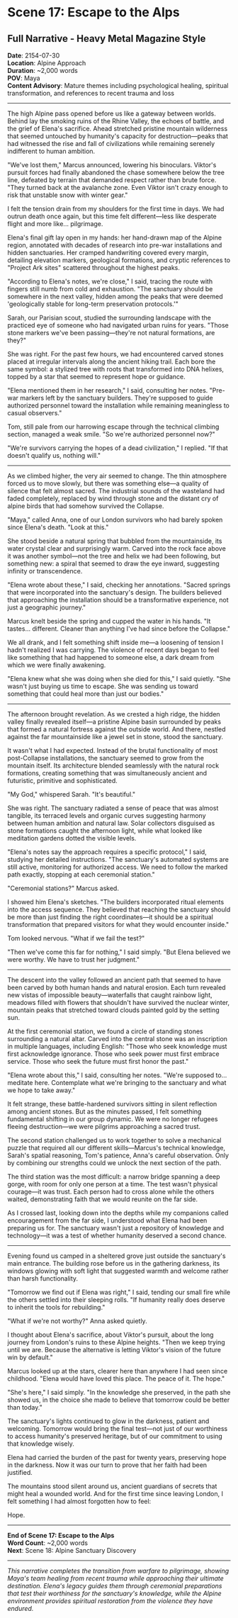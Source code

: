 # Scene 17: Escape to the Alps
## Full Narrative - Heavy Metal Magazine Style

**Date**: 2154-07-30  
**Location**: Alpine Approach  
**Duration**: ~2,000 words  
**POV**: Maya  
**Content Advisory**: Mature themes including psychological healing, spiritual transformation, and references to recent trauma and loss  

---

The high Alpine pass opened before us like a gateway between worlds. Behind lay the smoking ruins of the Rhine Valley, the echoes of battle, and the grief of Elena's sacrifice. Ahead stretched pristine mountain wilderness that seemed untouched by humanity's capacity for destruction—peaks that had witnessed the rise and fall of civilizations while remaining serenely indifferent to human ambition.

"We've lost them," Marcus announced, lowering his binoculars. Viktor's pursuit forces had finally abandoned the chase somewhere below the tree line, defeated by terrain that demanded respect rather than brute force. "They turned back at the avalanche zone. Even Viktor isn't crazy enough to risk that unstable snow with winter gear."

I felt the tension drain from my shoulders for the first time in days. We had outrun death once again, but this time felt different—less like desperate flight and more like... pilgrimage.

Elena's final gift lay open in my hands: her hand-drawn map of the Alpine region, annotated with decades of research into pre-war installations and hidden sanctuaries. Her cramped handwriting covered every margin, detailing elevation markers, geological formations, and cryptic references to "Project Ark sites" scattered throughout the highest peaks.

"According to Elena's notes, we're close," I said, tracing the route with fingers still numb from cold and exhaustion. "The sanctuary should be somewhere in the next valley, hidden among the peaks that were deemed 'geologically stable for long-term preservation protocols.'"

Sarah, our Parisian scout, studied the surrounding landscape with the practiced eye of someone who had navigated urban ruins for years. "Those stone markers we've been passing—they're not natural formations, are they?"

She was right. For the past few hours, we had encountered carved stones placed at irregular intervals along the ancient hiking trail. Each bore the same symbol: a stylized tree with roots that transformed into DNA helixes, topped by a star that seemed to represent hope or guidance.

"Elena mentioned them in her research," I said, consulting her notes. "Pre-war markers left by the sanctuary builders. They're supposed to guide authorized personnel toward the installation while remaining meaningless to casual observers."

Tom, still pale from our harrowing escape through the technical climbing section, managed a weak smile. "So we're authorized personnel now?"

"We're survivors carrying the hopes of a dead civilization," I replied. "If that doesn't qualify us, nothing will."

---

As we climbed higher, the very air seemed to change. The thin atmosphere forced us to move slowly, but there was something else—a quality of silence that felt almost sacred. The industrial sounds of the wasteland had faded completely, replaced by wind through stone and the distant cry of alpine birds that had somehow survived the Collapse.

"Maya," called Anna, one of our London survivors who had barely spoken since Elena's death. "Look at this."

She stood beside a natural spring that bubbled from the mountainside, its water crystal clear and surprisingly warm. Carved into the rock face above it was another symbol—not the tree and helix we had been following, but something new: a spiral that seemed to draw the eye inward, suggesting infinity or transcendence.

"Elena wrote about these," I said, checking her annotations. "Sacred springs that were incorporated into the sanctuary's design. The builders believed that approaching the installation should be a transformative experience, not just a geographic journey."

Marcus knelt beside the spring and cupped the water in his hands. "It tastes... different. Cleaner than anything I've had since before the Collapse."

We all drank, and I felt something shift inside me—a loosening of tension I hadn't realized I was carrying. The violence of recent days began to feel like something that had happened to someone else, a dark dream from which we were finally awakening.

"Elena knew what she was doing when she died for this," I said quietly. "She wasn't just buying us time to escape. She was sending us toward something that could heal more than just our bodies."

---

The afternoon brought revelation. As we crested a high ridge, the hidden valley finally revealed itself—a pristine Alpine basin surrounded by peaks that formed a natural fortress against the outside world. And there, nestled against the far mountainside like a jewel set in stone, stood the sanctuary.

It wasn't what I had expected. Instead of the brutal functionality of most post-Collapse installations, the sanctuary seemed to grow from the mountain itself. Its architecture blended seamlessly with the natural rock formations, creating something that was simultaneously ancient and futuristic, primitive and sophisticated.

"My God," whispered Sarah. "It's beautiful."

She was right. The sanctuary radiated a sense of peace that was almost tangible, its terraced levels and organic curves suggesting harmony between human ambition and natural law. Solar collectors disguised as stone formations caught the afternoon light, while what looked like meditation gardens dotted the visible levels.

"Elena's notes say the approach requires a specific protocol," I said, studying her detailed instructions. "The sanctuary's automated systems are still active, monitoring for authorized access. We need to follow the marked path exactly, stopping at each ceremonial station."

"Ceremonial stations?" Marcus asked.

I showed him Elena's sketches. "The builders incorporated ritual elements into the access sequence. They believed that reaching the sanctuary should be more than just finding the right coordinates—it should be a spiritual transformation that prepared visitors for what they would encounter inside."

Tom looked nervous. "What if we fail the test?"

"Then we've come this far for nothing," I said simply. "But Elena believed we were worthy. We have to trust her judgment."

---

The descent into the valley followed an ancient path that seemed to have been carved by both human hands and natural erosion. Each turn revealed new vistas of impossible beauty—waterfalls that caught rainbow light, meadows filled with flowers that shouldn't have survived the nuclear winter, mountain peaks that stretched toward clouds painted gold by the setting sun.

At the first ceremonial station, we found a circle of standing stones surrounding a natural altar. Carved into the central stone was an inscription in multiple languages, including English: "Those who seek knowledge must first acknowledge ignorance. Those who seek power must first embrace service. Those who seek the future must first honor the past."

"Elena wrote about this," I said, consulting her notes. "We're supposed to... meditate here. Contemplate what we're bringing to the sanctuary and what we hope to take away."

It felt strange, these battle-hardened survivors sitting in silent reflection among ancient stones. But as the minutes passed, I felt something fundamental shifting in our group dynamic. We were no longer refugees fleeing destruction—we were pilgrims approaching a sacred trust.

The second station challenged us to work together to solve a mechanical puzzle that required all our different skills—Marcus's technical knowledge, Sarah's spatial reasoning, Tom's patience, Anna's careful observation. Only by combining our strengths could we unlock the next section of the path.

The third station was the most difficult: a narrow bridge spanning a deep gorge, with room for only one person at a time. The test wasn't physical courage—it was trust. Each person had to cross alone while the others waited, demonstrating faith that we would reunite on the far side.

As I crossed last, looking down into the depths while my companions called encouragement from the far side, I understood what Elena had been preparing us for. The sanctuary wasn't just a repository of knowledge and technology—it was a test of whether humanity deserved a second chance.

---

Evening found us camped in a sheltered grove just outside the sanctuary's main entrance. The building rose before us in the gathering darkness, its windows glowing with soft light that suggested warmth and welcome rather than harsh functionality.

"Tomorrow we find out if Elena was right," I said, tending our small fire while the others settled into their sleeping rolls. "If humanity really does deserve to inherit the tools for rebuilding."

"What if we're not worthy?" Anna asked quietly.

I thought about Elena's sacrifice, about Viktor's pursuit, about the long journey from London's ruins to these Alpine heights. "Then we keep trying until we are. Because the alternative is letting Viktor's vision of the future win by default."

Marcus looked up at the stars, clearer here than anywhere I had seen since childhood. "Elena would have loved this place. The peace of it. The hope."

"She's here," I said simply. "In the knowledge she preserved, in the path she showed us, in the choice she made to believe that tomorrow could be better than today."

The sanctuary's lights continued to glow in the darkness, patient and welcoming. Tomorrow would bring the final test—not just of our worthiness to access humanity's preserved heritage, but of our commitment to using that knowledge wisely.

Elena had carried the burden of the past for twenty years, preserving hope in the darkness. Now it was our turn to prove that her faith had been justified.

The mountains stood silent around us, ancient guardians of secrets that might heal a wounded world. And for the first time since leaving London, I felt something I had almost forgotten how to feel:

Hope.

---

**End of Scene 17: Escape to the Alps**  
**Word Count**: ~2,000 words  
**Next**: Scene 18: Alpine Sanctuary Discovery

---

*This narrative completes the transition from warfare to pilgrimage, showing Maya's team healing from recent trauma while approaching their ultimate destination. Elena's legacy guides them through ceremonial preparations that test their worthiness for the sanctuary's knowledge, while the Alpine environment provides spiritual restoration from the violence they have endured.*
